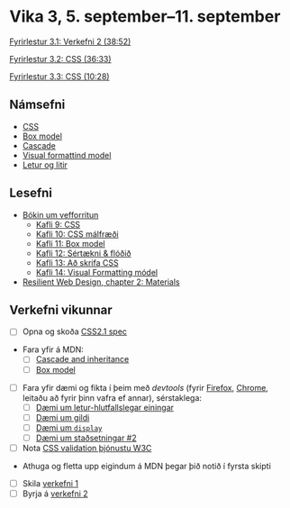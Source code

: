 # Vika 3, 5. september–11. september

[Fyrirlestur 3.1: Verkefni 2 (38:52)](https://youtu.be/fZ13SnZGTFE)

[Fyrirlestur 3.2: CSS (36:33)](https://youtu.be/1oL9tTSmftA)

[Fyrirlestur 3.3: CSS (10:28)](https://youtu.be/fpPG5oRb2zA)

## Námsefni

* [CSS](../namsefni/10.css/)
* [Box model](../namsefni/11.css-box-model/)
* [Cascade](../namsefni/12.css-cascade/)
* [Visual formattind model](../namsefni/13.css-visual-formatting/)
* [Letur og litir](../namsefni/14.css-letur-litir/)

## Lesefni

* [Bókin um vefforritun](https://bok.vefforritun.is/)
  * [Kafli 9: CSS](https://bok.vefforritun.is/09.css.html)
  * [Kafli 10: CSS málfræði](https://bok.vefforritun.is/10.css-malfraedi.html)
  * [Kafli 11: Box model](https://bok.vefforritun.is/11.css-box-model.html)
  * [Kafli 12: Sértækni & flóðið](https://bok.vefforritun.is/12.css-specifity-cascade.html)
  * [Kafli 13: Að skrifa CSS](https://bok.vefforritun.is/13.css-best-practices.html)
  * [Kafli 14: Visual Formatting módel](https://bok.vefforritun.is/14.visual-formatting.html)
* [Resilient Web Design, chapter 2: Materials](https://resilientwebdesign.com/chapter2/)

## Verkefni vikunnar

* [ ] Opna og skoða [CSS2.1 spec](http://www.w3.org/TR/CSS2/)
* Fara yfir á MDN:
  * [ ] [Cascade and inheritance](https://developer.mozilla.org/en-US/docs/Learn/CSS/Building_blocks/Cascade_and_inheritance)
  * [ ] [Box model](https://developer.mozilla.org/en-US/docs/Web/CSS/CSS_Box_Model/Introduction_to_the_CSS_box_model)
* [ ] Fara yfir dæmi og fikta í þeim með _devtools_ (fyrir [Firefox](https://developer.mozilla.org/en-US/docs/Tools), [Chrome](https://developer.chrome.com/docs/devtools/), leitaðu að fyrir þinn vafra ef annar), sérstaklega:
  * [ ] [Dæmi um letur-hlutfallslegar einingar](../namsefni/10.css/daemi/06.em.html)
  * [ ] [Dæmi um gildi](../namsefni/12.css-cascade/daemi/01.values.html)
  * [ ] [Dæmi um `display`](../namsefni/13.css-visual-formatting/daemi/01.display.html)
  * [ ] [Dæmi um staðsetningar #2](../namsefni/13.css-visual-formatting/daemi/05.position2.html)
* [ ] Nota [CSS validation þjónustu W3C](https://jigsaw.w3.org/css-validator/)
* Athuga og fletta upp eigindum á MDN þegar þið notið í fyrsta skipti
* [ ] Skila [verkefni 1](https://github.com/vefforritun/vef1-2022-v1)
* [ ] Byrja á [verkefni 2](https://github.com/vefforritun/vef1-2022-v2)
